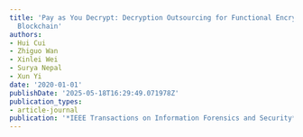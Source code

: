 ```yaml
---
title: 'Pay as You Decrypt: Decryption Outsourcing for Functional Encryption Using
  Blockchain'
authors:
- Hui Cui
- Zhiguo Wan
- Xinlei Wei
- Surya Nepal
- Xun Yi
date: '2020-01-01'
publishDate: '2025-05-18T16:29:49.071978Z'
publication_types:
- article-journal
publication: '*IEEE Transactions on Information Forensics and Security*'
---
```

